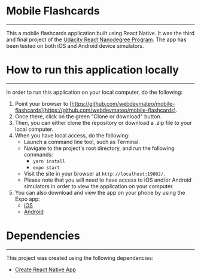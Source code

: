 # Mobile Flashcards
___

This a mobile flashcards application built using React Native.  It was the third and final project of the [Udacity React Nanodegree Program](https://www.udacity.com/course/react-nanodegree--nd019).  The app has been tested on both iOS and Android device simulators.

# How to run this application locally
___

In order to run this application on your local computer, do the following:

1. Point your browser to [https://github.com/webdevmateo/mobile-flashcards](https://github.com/webdevmateo/mobile-flashcards).
2. Once there, click on the green "Clone or download" button.
3. Then, you can either clone the repository or download a .zip file to your local computer.
4. When you have local access, do the following:
     - Launch a command line tool, such as Terminal.
     - Navigate to the project's root directory, and run the following commands:
          * `yarn install`
          * `expo start`
     - Visit the site in your browser at `http://localhost:19002/`.
     - Please note that you will need to have access to iOS and/or Android simulators in order to view the application on your computer.
5. You can also download and view the app on your phone by using the Expo app:
    - [iOS](https://itunes.apple.com/us/app/expo-client/id982107779)
    - [Android](https://play.google.com/store/apps/details?id=host.exp.exponent)

# Dependencies
___

This project was created using the following dependencies:
* [Create React Native App](https://github.com/react-community/create-react-native-app)
